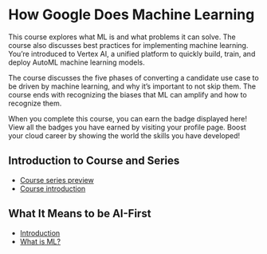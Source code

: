 # How Google Does Machine Learning

This course explores what ML is and what problems it can solve. The course also discusses best practices for implementing machine learning. You’re introduced to Vertex AI, a unified platform to quickly build, train, and deploy AutoML machine learning models.

The course discusses the five phases of converting a candidate use case to be driven by machine learning, and why it’s important to not skip them. The course ends with recognizing the biases that ML can amplify and how to recognize them.

When you complete this course, you can earn the badge displayed here! View all the badges you have earned by visiting your profile page. Boost your cloud career by showing the world the skills you have developed!

## Introduction to Course and Series
- [Course series preview](https://www.youtube.com/watch?v=LUkbIo8Kvsk&t=8s)
- [Course introduction](https://www.youtube.com/watch?v=bRJGrq2MOsQ)  
## What It Means to be AI-First
- [Introduction](https://www.youtube.com/watch?v=znMRARqj-9E)
- [What is ML?](https://www.youtube.com/watch?v=JAdiD7LJIL4)
